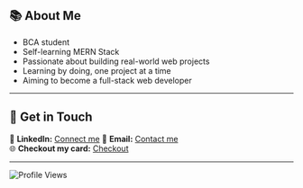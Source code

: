 ## 📚 About Me  

- BCA student  
- Self-learning MERN Stack  
- Passionate about building real-world web projects  
- Learning by doing, one project at a time  
- Aiming to become a full-stack web developer  

---

## 🤝 Get in Touch  

💼 **LinkedIn:** [Connect me](https://linkedin.com/in/abhinavrajeshh) 
📧 **Email:** [Contact me](mailto:abhinavrajeshworks@gmail.com)  
🌐 **Checkout my card:** [Checkout](https://abhinavrajesh.carrd.co/)  
 
---

![Profile Views](https://komarev.com/ghpvc/?username=abhinavrajeshh&color=blue)  
